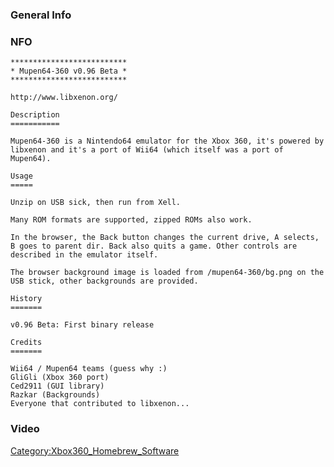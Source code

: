 ### General Info

### NFO

    **************************
    * Mupen64-360 v0.96 Beta *
    **************************

    http://www.libxenon.org/

    Description
    ===========

    Mupen64-360 is a Nintendo64 emulator for the Xbox 360, it's powered by libxenon and it's a port of Wii64 (which itself was a port of Mupen64).

    Usage
    =====

    Unzip on USB sick, then run from Xell.

    Many ROM formats are supported, zipped ROMs also work.

    In the browser, the Back button changes the current drive, A selects, B goes to parent dir. Back also quits a game. Other controls are described in the emulator itself.

    The browser background image is loaded from /mupen64-360/bg.png on the USB stick, other backgrounds are provided.

    History
    =======

    v0.96 Beta: First binary release

    Credits
    =======

    Wii64 / Mupen64 teams (guess why :)
    GliGli (Xbox 360 port)
    Ced2911 (GUI library)
    Razkar (Backgrounds)
    Everyone that contributed to libxenon...

### Video


[Category:Xbox360_Homebrew_Software](Category_Xbox360_Homebrew_Software.md "wikilink")